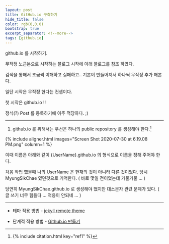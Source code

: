 ```yaml
---
layout: post
title: GitHub.io 구축하기
hide_title: false
color: rgb(0,0,0)
bootstrap: true
excerpt_separator: <!--more-->
tags: [github.io]
---
```


github.io 를 시작하기.

<!--more-->

무작정 노근본으로 시작하는 블로그 시작에 아래 블로그를 참조 하였다.

검색을 통해서 조금씩 이해하고 실패하고.. 기본이 만들어져서 하나씩 무작정 추가 해본다.

일단 시작은 무작정 한다는 컨셉이다.

첫 시작은 github.io !!

정식(?) Post 를 등록하기에 아주 적당하다. ;)

<hr/>

1. github.io 를 위해서는 우선은 하나의 public repository 를 생성해야 한다.[^1]

{% include aligner.html images="Screen Shot 2020-07-30 at 6.19.08 PM.png" column=1 %}

 이때 이름은 아래와 같이 {UserName}.github.io 의 형식으로 이름을 정해 주어야 한다.
 
 처음 작업 했을때 나의 UserName 은 현재의 것이 아니라 다른 것이었다. 당시 MyungSikChae 였던것으로 기억한다. ( 바로 몇일 전이었는데 가물가물 ... )
 
 당연히 MyungSikChae.github.io 로 생성해야 했지만 대소문자 관련 문제가 있다. ( 글 쓰기 너무 힘들다 ... 적응이 안되네 ... )
 
 
<hr/>

[^1]: {% include citation.html key="ref1" %}

* 테마 적용 방법 - [jekyll remote theme](https://dreamgonfly.github.io/blog/jekyll-remote-theme/)

* 단계적 적용 방법 - [Github.io 만들기](https://blog.naver.com/tty4032/221493608079)

